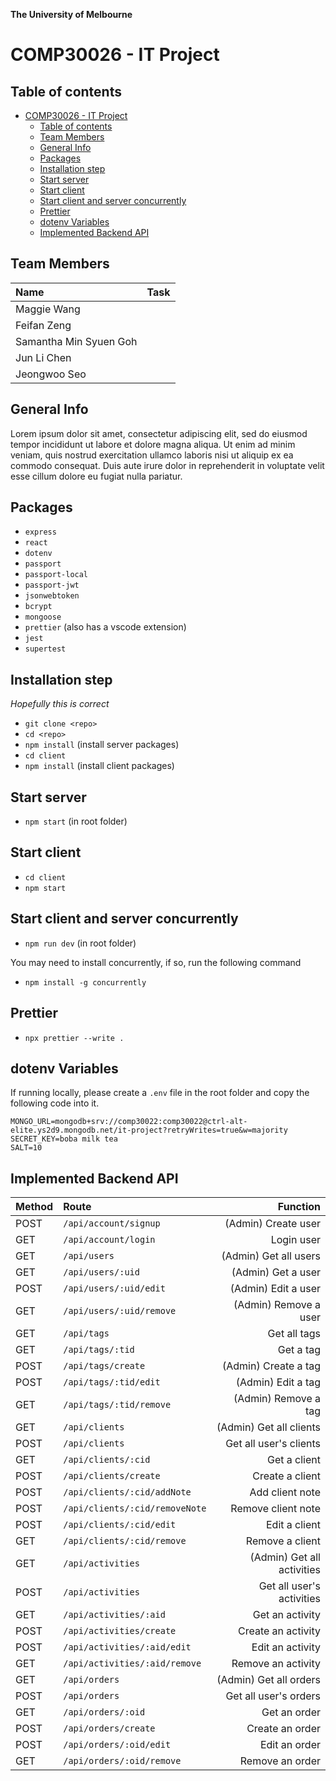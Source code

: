 **The University of Melbourne**

# COMP30026 - IT Project

## Table of contents

- [COMP30026 - IT Project](#comp30026---it-project)
  - [Table of contents](#table-of-contents)
  - [Team Members](#team-members)
  - [General Info](#general-info)
  - [Packages](#packages)
  - [Installation step](#installation-step)
  - [Start server](#start-server)
  - [Start client](#start-client)
  - [Start client and server concurrently](#start-client-and-server-concurrently)
  - [Prettier](#prettier)
  - [dotenv Variables](#dotenv-variables)
  - [Implemented Backend API](#implemented-backend-api)

## Team Members

| Name                   | Task |
| :--------------------- | ---: |
| Maggie Wang            |      |
| Feifan Zeng            |      |
| Samantha Min Syuen Goh |      |
| Jun Li Chen            |      |
| Jeongwoo Seo           |      |

## General Info

Lorem ipsum dolor sit amet, consectetur adipiscing elit, sed do eiusmod tempor incididunt ut labore et dolore magna aliqua. Ut enim ad minim veniam, quis nostrud exercitation ullamco laboris nisi ut aliquip ex ea commodo consequat. Duis aute irure dolor in reprehenderit in voluptate velit esse cillum dolore eu fugiat nulla pariatur.

## Packages

-   `express`
-   `react`
-   `dotenv`
-   `passport`
-   `passport-local`
-   `passport-jwt`
-   `jsonwebtoken`
-   `bcrypt`
-   `mongoose`
-   `prettier` (also has a vscode extension)
-   `jest`
-   `supertest`

## Installation step

_Hopefully this is correct_

-   `git clone <repo>`
-   `cd <repo>`
-   `npm install` (install server packages)
-   `cd client`
-   `npm install` (install client packages)

## Start server

-   `npm start` (in root folder)

## Start client

-   `cd client`
-   `npm start`

## Start client and server concurrently

-   `npm run dev` (in root folder)

You may need to install concurrently, if so, run the following command

-   `npm install -g concurrently`

## Prettier

-   `npx prettier --write .`

## dotenv Variables

If running locally, please create a `.env` file in the root folder and copy the following code into it.

```
MONGO_URL=mongodb+srv://comp30022:comp30022@ctrl-alt-elite.ys2d9.mongodb.net/it-project?retryWrites=true&w=majority
SECRET_KEY=boba milk tea
SALT=10
```

## Implemented Backend API

| Method | Route                          |                   Function |
| :----- | :----------------------------- | -------------------------: |
| POST   | `/api/account/signup`          |        (Admin) Create user |
| GET    | `/api/account/login`           |                 Login user |
| GET    | `/api/users`                   |      (Admin) Get all users |
| GET    | `/api/users/:uid`              |         (Admin) Get a user |
| POST   | `/api/users/:uid/edit`         |        (Admin) Edit a user |
| GET    | `/api/users/:uid/remove`       |      (Admin) Remove a user |
| GET    | `/api/tags`                    |               Get all tags |
| GET    | `/api/tags/:tid`               |                  Get a tag |
| POST   | `/api/tags/create`             |       (Admin) Create a tag |
| POST   | `/api/tags/:tid/edit`          |         (Admin) Edit a tag |
| GET    | `/api/tags/:tid/remove`        |       (Admin) Remove a tag |
| GET    | `/api/clients`                 |    (Admin) Get all clients |
| POST   | `/api/clients`                 |     Get all user's clients |
| GET    | `/api/clients/:cid`            |               Get a client |
| POST   | `/api/clients/create`          |            Create a client |
| POST   | `/api/clients/:cid/addNote`    |            Add client note |
| POST   | `/api/clients/:cid/removeNote` |         Remove client note |
| POST   | `/api/clients/:cid/edit`       |              Edit a client |
| GET    | `/api/clients/:cid/remove`     |            Remove a client |
| GET    | `/api/activities`              | (Admin) Get all activities |
| POST   | `/api/activities`              |  Get all user's activities |
| GET    | `/api/activities/:aid`         |            Get an activity |
| POST   | `/api/activities/create`       |         Create an activity |
| POST   | `/api/activities/:aid/edit`    |           Edit an activity |
| GET    | `/api/activities/:aid/remove`  |         Remove an activity |
| GET    | `/api/orders`                  |     (Admin) Get all orders |
| POST   | `/api/orders`                  |      Get all user's orders |
| GET    | `/api/orders/:oid`             |               Get an order |
| POST   | `/api/orders/create`           |            Create an order |
| POST   | `/api/orders/:oid/edit`        |              Edit an order |
| GET    | `/api/orders/:oid/remove`      |            Remove an order |
